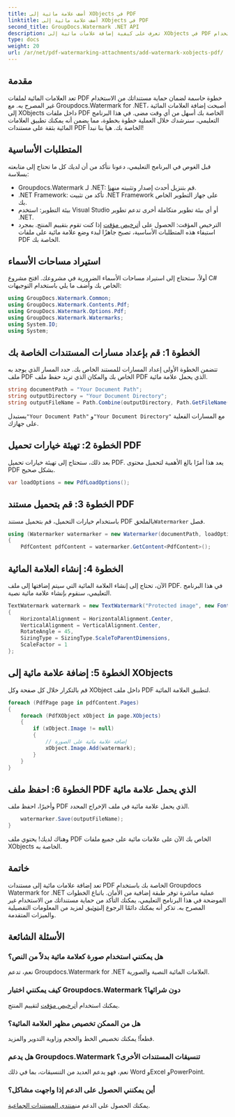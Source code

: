 ```yaml
---
title: أضف علامة مائية إلى XObjects في PDF
linktitle: أضف علامة مائية إلى XObjects في PDF
second_title: GroupDocs.Watermark .NET API
description: تعرف على كيفية إضافة علامات مائية إلى XObjects في PDF باستخدام Groupdocs.Watermark لـ .NET. اتبع دليلنا خطوة بخطوة لسهولة التنفيذ.
type: docs
weight: 20
url: /ar/net/pdf-watermarking-attachments/add-watermark-xobjects-pdf/
---
```

## مقدمة
تعد العلامات المائية لملفات PDF خطوة حاسمة لضمان حماية مستنداتك من الاستخدام غير المصرح به. مع Groupdocs.Watermark for .NET، أصبحت إضافة العلامات المائية إلى XObjects داخل ملفات PDF الخاصة بك أسهل من أي وقت مضى. في هذا البرنامج التعليمي، سنرشدك خلال العملية خطوة بخطوة، مما يضمن أنه يمكنك تطبيق العلامات المائية بثقة على مستندات PDF الخاصة بك. هيا بنا نبدأ!
## المتطلبات الأساسية
قبل الغوص في البرنامج التعليمي، دعونا نتأكد من أن لديك كل ما تحتاج إلى متابعته بسلاسة:
-  Groupdocs.Watermark لـ .NET: قم بتنزيل أحدث إصدار وتثبيته من[هنا](https://releases.groupdocs.com/Watermark/net/).
- .NET Framework: تأكد من تثبيت .NET Framework على جهاز التطوير الخاص بك.
- بيئة التطوير: استخدم Visual Studio أو أي بيئة تطوير متكاملة أخرى تدعم تطوير .NET.
-  الترخيص المؤقت: الحصول على أ[ترخيص مؤقت](https://purchase.groupdocs.com/temporary-license/) إذا كنت تقوم بتقييم المنتج.
بمجرد استيفاء هذه المتطلبات الأساسية، تصبح جاهزًا لبدء وضع علامة مائية على ملفات PDF الخاصة بك.
## استيراد مساحات الأسماء
أولاً، ستحتاج إلى استيراد مساحات الأسماء الضرورية في مشروعك. افتح مشروع C# الخاص بك وأضف ما يلي باستخدام التوجيهات:
```csharp
using GroupDocs.Watermark.Common;
using GroupDocs.Watermark.Contents.Pdf;
using GroupDocs.Watermark.Options.Pdf;
using GroupDocs.Watermark.Watermarks;
using System.IO;
using System;
```
## الخطوة 1: قم بإعداد مسارات المستندات الخاصة بك
تتضمن الخطوة الأولى إعداد المسارات للمستند الخاص بك. حدد المسار الذي يوجد به ملف PDF الخاص بك والمكان الذي تريد حفظ ملف PDF الذي يحمل علامة مائية.
```csharp
string documentPath = "Your Document Path";
string outputDirectory = "Your Document Directory";
string outputFileName = Path.Combine(outputDirectory, Path.GetFileName(documentPath));
```
 يستبدل`"Your Document Path"` و`"Your Document Directory"` مع المسارات الفعلية على جهازك.
## الخطوة 2: تهيئة خيارات تحميل PDF
بعد ذلك، ستحتاج إلى تهيئة خيارات تحميل PDF. يعد هذا أمرًا بالغ الأهمية لتحميل محتوى PDF بشكل صحيح.
```csharp
var loadOptions = new PdfLoadOptions();
```
## الخطوة 3: قم بتحميل مستند PDF
باستخدام خيارات التحميل، قم بتحميل مستند PDF بالملحق`Watermarker` فصل.
```csharp
using (Watermarker watermarker = new Watermarker(documentPath, loadOptions))
{
    PdfContent pdfContent = watermarker.GetContent<PdfContent>();
```
## الخطوة 4: إنشاء العلامة المائية
الآن، تحتاج إلى إنشاء العلامة المائية التي سيتم إضافتها إلى ملف PDF. في هذا البرنامج التعليمي، سنقوم بإنشاء علامة مائية نصية.
```csharp
TextWatermark watermark = new TextWatermark("Protected image", new Font("Arial", 8))
{
    HorizontalAlignment = HorizontalAlignment.Center,
    VerticalAlignment = VerticalAlignment.Center,
    RotateAngle = 45,
    SizingType = SizingType.ScaleToParentDimensions,
    ScaleFactor = 1
};
```
## الخطوة 5: إضافة علامة مائية إلى XObjects
قم بالتكرار خلال كل صفحة وكل XObject داخل ملف PDF لتطبيق العلامة المائية.
```csharp
foreach (PdfPage page in pdfContent.Pages)
{
    foreach (PdfXObject xObject in page.XObjects)
    {
        if (xObject.Image != null)
        {
            // إضافة علامة مائية على الصورة
            xObject.Image.Add(watermark);
        }
    }
}
```
## الخطوة 6: احفظ ملف PDF الذي يحمل علامة مائية
وأخيرًا، احفظ ملف PDF الذي يحمل علامة مائية في ملف الإخراج المحدد.
```csharp
    watermarker.Save(outputFileName);
}
```
وهناك لديك! يحتوي ملف PDF الخاص بك الآن على علامات مائية على جميع ملفات XObjects الخاصة به.
## خاتمة
 تعد إضافة علامات مائية إلى مستندات PDF الخاصة بك باستخدام Groupdocs Watermark for .NET عملية مباشرة توفر طبقة إضافية من الأمان. باتباع الخطوات الموضحة في هذا البرنامج التعليمي، يمكنك التأكد من حماية مستنداتك من الاستخدام غير المصرح به. تذكر أنه يمكنك دائمًا الرجوع إلى[توثيق](https://reference.groupdocs.com/Watermark/net/) لمزيد من المعلومات التفصيلية والميزات المتقدمة.
## الأسئلة الشائعة
### هل يمكنني استخدام صورة كعلامة مائية بدلاً من النص؟
نعم، تدعم Groupdocs.Watermark for .NET العلامات المائية النصية والصورية.
### كيف يمكنني اختبار Groupdocs.Watermark دون شرائها؟
 يمكنك استخدام أ[ترخيص مؤقت](https://purchase.groupdocs.com/temporary-license/) لتقييم المنتج.
### هل من الممكن تخصيص مظهر العلامة المائية؟
قطعاً! يمكنك تخصيص الخط والحجم وزاوية التدوير والمزيد.
### هل يدعم Groupdocs.Watermark تنسيقات المستندات الأخرى؟
نعم، فهو يدعم العديد من التنسيقات، بما في ذلك Word وExcel وPowerPoint.
### أين يمكنني الحصول على الدعم إذا واجهت مشاكل؟
 يمكنك الحصول على الدعم من[منتدى المستندات الجماعية](https://forum.groupdocs.com/c/watermark/19).
